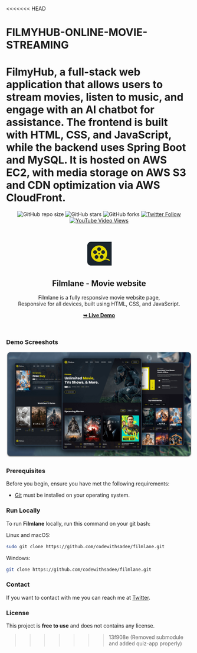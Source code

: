 <<<<<<< HEAD
# FILMYHUB-ONLINE-MOVIE-STREAMING
FilmyHub, a full-stack web application that allows users to stream movies, listen to music, and engage with an AI chatbot for assistance. The frontend is built with HTML, CSS, and JavaScript, while the backend uses Spring Boot and MySQL. It is hosted on AWS EC2, with media storage on AWS S3 and CDN optimization via AWS CloudFront.
=======
<div align="center">
  
  ![GitHub repo size](https://img.shields.io/github/repo-size/codewithsadee/filmlane)
  ![GitHub stars](https://img.shields.io/github/stars/codewithsadee/filmlane?style=social)
  ![GitHub forks](https://img.shields.io/github/forks/codewithsadee/filmlane?style=social)
[![Twitter Follow](https://img.shields.io/twitter/follow/codewithsadee_?style=social)](https://twitter.com/intent/follow?screen_name=codewithsadee_)
  [![YouTube Video Views](https://img.shields.io/youtube/views/G-mEhvhWyw8?style=social)](https://youtu.be/G-mEhvhWyw8)

  <br />
  <br />
  
  <img src="./readme-images/project-logo.png" />

  <h2 align="center">Filmlane - Movie website</h2>

  Filmlane is a fully responsive movie website page, <br />Responsive for all devices, built using HTML, CSS, and JavaScript.

  <a href="https://codewithsadee.github.io/filmlane/"><strong>➥ Live Demo</strong></a>

</div>

<br />

### Demo Screeshots

![Filmlane Desktop Demo](./readme-images/desktop.png "Desktop Demo")

### Prerequisites

Before you begin, ensure you have met the following requirements:

* [Git](https://git-scm.com/downloads "Download Git") must be installed on your operating system.

### Run Locally

To run **Filmlane** locally, run this command on your git bash:

Linux and macOS:

```bash
sudo git clone https://github.com/codewithsadee/filmlane.git
```

Windows:

```bash
git clone https://github.com/codewithsadee/filmlane.git
```

### Contact

If you want to contact with me you can reach me at [Twitter](https://www.twitter.com/codewithsadee).

### License

This project is **free to use** and does not contains any license.
>>>>>>> 13f908e (Removed submodule and added quiz-app properly)
